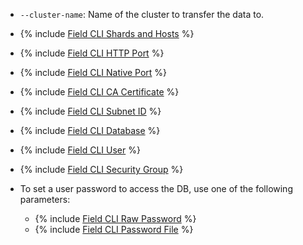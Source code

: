 * `--cluster-name`: Name of the cluster to transfer the data to.
* {% include [Field CLI Shards and Hosts](../../fields/clickhouse/cli/host.md) %}
* {% include [Field CLI HTTP Port](../../fields/clickhouse/cli/http-port.md) %}
* {% include [Field CLI Native Port](../../fields/clickhouse/cli/native-port.md) %}
* {% include [Field CLI CA Certificate](../../fields/common/cli/ca-certificate.md) %}
* {% include [Field CLI Subnet ID](../../fields/common/cli/subnet-id.md) %}
* {% include [Field CLI Database](../../fields/common/cli/database.md) %}
* {% include [Field CLI User](../../fields/common/cli/username.md) %}
* {% include [Field CLI Security Group](../../fields/common/cli/security-group.md) %}

* To set a user password to access the DB, use one of the following parameters:

    * {% include [Field CLI Raw Password](../../fields/common/cli/raw-password.md) %}
    * {% include [Field CLI Password File](../../fields/common/cli/password-file.md) %}